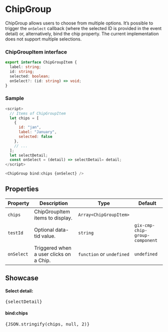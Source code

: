 <script lang="ts">
    import BottomSheet from "$lib/components/BottomSheet.svelte";
    import ChipGroup from "$lib/components/ChipGroup.svelte";
    import Card from "$lib/components/Card.svelte";
    import DocsLoremIpsum from "$docs/components/DocsLoremIpsum.svelte";

    const currentMonth = new Date().toLocaleString("en-US", { month: "short" }).toLowerCase();
    let chips = [
      { id: "jan", label: "January", selected: currentMonth === "jan" },
      { id: "feb", label: "February", selected: currentMonth === "feb" },
      { id: "mar", label: "March", selected: currentMonth === "mar" },
      { id: "apr", label: "April", selected: currentMonth === "apr" },
      { id: "may", label: "May", selected: currentMonth === "may" },
      { id: "jun", label: "June", selected: currentMonth === "jun" },
      { id: "jul", label: "July", selected: currentMonth === "jul" },
      { id: "aug", label: "August", selected: currentMonth === "aug" },
      { id: "sep", label: "September", selected: currentMonth === "sep" },
      { id: "oct", label: "October", selected: currentMonth === "oct" },
      { id: "nov", label: "November", selected: currentMonth === "nov" },
      { id: "dec", label: "December", selected: currentMonth === "dec" }
    ];

    let selectDetail = undefined;
    const onSelect = (detail) => selectDetail = detail;    
</script>

# ChipGroup

ChipGroup allows users to choose from multiple options. It’s possible to trigger the `onSelect` callback (where the selected ID is provided in the event detail) or, alternatively, bind the chip property. The current implementation does not support multiple selections.

### ChipGroupItem interface

```typescript
export interface ChipGroupItem {
  label: string;
  id: string;
  selected: boolean;
  onSelect?: (id: string) => void;
}
```

### Sample

```javascript
<script>
  // Items of ChipGroupItem
  let chips = [
    {
      id: "jan",
      label: "January",
      selected: false
    },
    // ...
  ];
  let selectDetail;
  const onSelect = (detail) => selectDetail= detail;
</script>

<ChipGroup bind:chips {onSelect} />
```

## Properties

| Property   | Description                             | Type                      | Default                |
| ---------- | --------------------------------------- | ------------------------- | ---------------------- |
| `chips`    | ChipGroupItem items to display.         | `Array<ChipGroupItem>`    |                        |
| `testId`   | Optional data-tid value.                | `string`                  | `gix-cmp-chip-group-component` |
| `onSelect` | Triggered when a user clicks on a Chip. | `function` or `undefined` | `undefined`            |

## Showcase

<Card>
<ChipGroup {onSelect} bind:chips />
</Card>

<h4>Select detail:</h4>
<pre>{selectDetail}</pre>

<h4>bind:chips</h4>
<pre>{JSON.stringify(chips, null, 2)}</pre>
